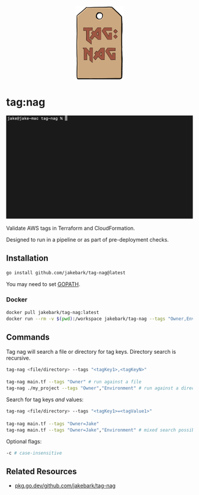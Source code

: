 <div align="center">
<img alt="tag:nag" height="200" src="./img/tag:nag.png" />
</div>

# tag:nag

<img src="./img/demo.gif" width="650">

Validate AWS tags in Terraform and CloudFormation.  

Designed to run in a pipeline or as part of pre-deployment checks.  

## Installation
```bash
go install github.com/jakebark/tag-nag@latest
```
You may need to set [GOPATH](https://go.dev/wiki/SettingGOPATH).

### Docker
```bash
docker pull jakebark/tag-nag:latest
docker run --rm -v $(pwd):/workspace jakebark/tag-nag --tags "Owner,Environment" /workspace

```

## Commands

Tag nag will search a file or directory for tag keys. Directory search is recursive.

```bash
tag-nag <file/directory> --tags "<tagKey1>,<tagKeyN>"

tag-nag main.tf --tags "Owner" # run against a file
tag-nag ./my_project --tags "Owner","Environment" # run against a directory

```

Search for tag keys *and* values:

```bash
tag-nag <file/directory> --tags "<tagKey1>=<tagValue1>"

tag-nag main.tf --tags "Owner=Jake" 
tag-nag main.tf --tags "Owner=Jake","Environment" # mixed search possible

```

Optional flags: 
```bash
-c # case-insensitive 
```
## Related Resources

- [pkg.go.dev/github.com/jakebark/tag-nag](https://pkg.go.dev/github.com/jakebark/tag-nag)
